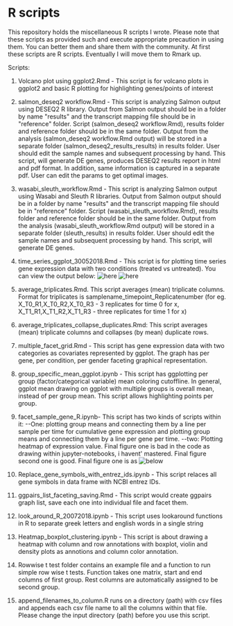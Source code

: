 # R scripts

This repository holds the miscellaneous R scripts I wrote. Please note that these scripts as provided such and execute appropriate precaution in using them. You can better them and share them with the community. At first these scripts are R scripts. Eventually I will move them to Rmark up.

Scripts:
1. Volcano plot using ggplot2.Rmd - This script is for volcano plots in ggplot2 and basic R plotting for highlighting genes/points of interest
2. salmon_deseq2 workflow.Rmd - This script is analyzing Salmon output using DESEQ2 R library. Output from Salmon output should be in a folder by name "results" and the transcript mapping file should be in "reference" folder. Script (salmon_deseq2 workflow.Rmd), results folder and reference folder should be in the same folder. Output from the analysis (salmon_deseq2 workflow.Rmd output) will be stored in a separate folder (salmon_deseq2_results_results) in results folder. User should edit the sample names and subsequent processing by hand. This script, will generate DE genes, produces DESEQ2 results report in html and pdf format. In addition, same information is captured in a separate pdf. User can edit the params to get optimal images. 
3. wasabi_sleuth_workflow.Rmd - This script is analyzing Salmon output using Wasabi and Sleuth R libraries. Output from Salmon output should be in a folder by name "results" and the transcript mapping file should be in "reference" folder. Script (wasabi_sleuth_workflow.Rmd), results folder and reference folder should be in the same folder. Output from the analysis (wasabi_sleuth_workflow.Rmd output) will be stored in a separate folder (sleuth_results) in results folder. User should edit the sample names and subsequent processing by hand. This script, will generate DE genes.
4. time_series_ggplot_30052018.Rmd - This script is for plotting time series gene expression data with two conditions (treated vs untreated). You can view the output below: ![here](https://3.bp.blogspot.com/-Ro4WbMfqWU4/Ww5rsc_p5OI/AAAAAAAABDM/w411-QoLBiYw3ZJLOD-rVazGqoNIEbkHwCLcBGAs/s1600/Rplot02.png)  ![here](https://2.bp.blogspot.com/-sbcahB8aeHY/Ww5ryxfl7mI/AAAAAAAABDQ/gUr47aZAPBAuzhI0M6_dYaTa8dHkC6lUwCEwYBhgL/s1600/Rplot.png)
5. average_triplicates.Rmd. This script averages (mean) triplicate columns. Format for triplicates is samplename_timepoint_Replicatenumber (for eg. X_T0_R1,X_T0_R2,X_T0_R3 - 3 replicates for time 0 for x, X_T1_R1,X_T1_R2,X_T1_R3 - three replicates for time 1 for x) 
6. average_triplicates_collapse_duplicates.Rmd: This script averages (mean) triplicate columns and collapses (by mean) duplicate rows.
7. multiple_facet_grid.Rmd - This script has gene expression data with two categories as covariates represented by ggplot. The graph has per gene, per condition, per gender faceting graphical representation.
8. group_specific_mean_ggplot.ipynb - This script has ggplotting per group (factor/categorical variable) mean coloring cutoffline. In general, ggplot mean drawing on ggplot with multiple groups is overall mean, instead of per group mean. This script allows highlighting points per group.
9. facet_sample_gene_R.ipynb- This script has two kinds of scripts within it: 
--One: plotting group means and connecting them by a line per sample per time for cumulative gene expression and plotting group means and connecting them by a line per gene per time.
--two: Plotting heatmap of expression value.
Final figure one is bad in the code as drawing within jupyter-notebooks, i havent' mastered. Final figure second one is good. Final figure one is as ![below](https://image.ibb.co/fcXyOT/Rplot01.png)

10. Replace_gene_symbols_with_entrez_ids.ipynb - This script relaces all gene symbols in data frame with NCBI entrez IDs.
11. ggpairs_list_faceting_saving.Rmd - This script would create ggpairs graph list, save each one into individual file and facet them.
11. look_around_R_20072018.ipynb - This script uses lookaround functions in R to separate greek letters and english words in a single string
12. Heatmap_boxplot_clustering.ipynb - This script is about drawing a heatmap with column and row annotations with boxplot, violin and density plots as annotions and column color annotation. 
13. Rowwise t test folder contains an example file and a function to run simple row wise t tests. Function takes one matrix, start and end columns of first group. Rest columns are automatically assigned to be second group. 
14. append_filenames_to_column.R runs on a directory (path) with csv files and appends each csv file name to all the columns within that file. Please change the input directory (path) before you use this script.
